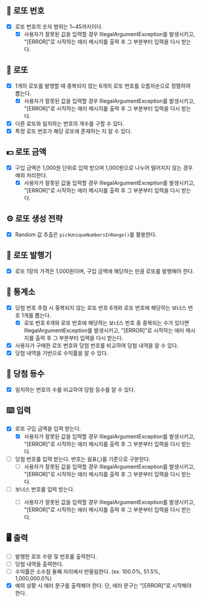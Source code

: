 ## 🔢 로또 번호
- [x] 로또 번호의 숫자 범위는 1~45까지이다.
  - [x] 사용자가 잘못된 값을 입력할 경우 IllegalArgumentException를 발생시키고, "[ERROR]"로 시작하는 에러 메시지를 출력 후 그 부분부터 입력을 다시 받는다.

## 🎯 로또
- [x] 1개의 로또를 발행할 때 중복되지 않는 6개의 로또 번호를 오름차순으로 정렬하여 뽑는다.
  - [x] 사용자가 잘못된 값을 입력할 경우 IllegalArgumentException를 발생시키고, "[ERROR]"로 시작하는 에러 메시지를 출력 후 그 부분부터 입력을 다시 받는다.
- [x] 다른 로또와 일치하는 번호의 개수를 구할 수 있다.
- [x] 특정 로또 번호가 해당 로또에 존재하는 지 알 수 있다.

## 💵 로또 금액
- [x] 구입 금액은 1,000원 단위로 입력 받으며 1,000원으로 나누어 떨어지지 않는 경우 예외 처리한다.
  - [x] 사용자가 잘못된 값을 입력할 경우 IllegalArgumentException를 발생시키고, "[ERROR]"로 시작하는 에러 메시지를 출력 후 그 부분부터 입력을 다시 받는다.

## ⚙️ 로또 생성 전략
- [x] Random 값 추출은 `pickUniqueNumbersInRange()`를 활용한다.

## 🧾 로또 발행기
- [x] 로또 1장의 가격은 1,000원이며, 구입 금액에 해당하는 만큼 로또를 발행해야 한다.

## 🏢 통계소
- [x] 당첨 번호 추첨 시 중복되지 않는 로또 번호 6개와 로또 번호에 해당하는 보너스 번호 1개를 뽑는다.
  - [x] 로또 번호 6개와 로또 번호에 해당하는 보너스 번호 중 중복되는 수가 있다면 IllegalArgumentException를 발생시키고, "[ERROR]"로 시작하는 에러 메시지를 출력 후 그 부분부터 입력을 다시 받는다.
- [x] 사용자가 구매한 로또 번호와 당첨 번호를 비교하여 당첨 내역을 알 수 있다.
- [x] 당첨 내역을 기반으로 수익률을 알 수 있다.

## 🥇 당첨 등수
- [x] 일치하는 번호의 수를 비교하여 당첨 등수를 알 수 있다.


## ⌨️ 입력
- [x] 로또 구입 금액을 입력 받는다.
  - [x] 사용자가 잘못된 값을 입력할 경우 IllegalArgumentException를 발생시키고, "[ERROR]"로 시작하는 에러 메시지를 출력 후 그 부분부터 입력을 다시 받는다.
- [ ] 당첨 번호를 입력 받는다. 번호는 쉼표(,)를 기준으로 구분한다.
  - [ ] 사용자가 잘못된 값을 입력할 경우 IllegalArgumentException를 발생시키고, "[ERROR]"로 시작하는 에러 메시지를 출력 후 그 부분부터 입력을 다시 받는다.
- [ ] 보너스 번호를 입력 받는다.
  - [ ] 사용자가 잘못된 값을 입력할 경우 IllegalArgumentException를 발생시키고, "[ERROR]"로 시작하는 에러 메시지를 출력 후 그 부분부터 입력을 다시 받는다.


## 🖥 출력
- [ ] 발행한 로또 수량 및 번호를 출력한다.
- [ ] 당첨 내역을 출력한다.
- [ ] 수익률은 소수점 둘째 자리에서 반올림한다. (ex. 100.0%, 51.5%, 1,000,000.0%)
- [x] 예외 상황 시 에러 문구를 출력해야 한다. 단, 에러 문구는 "[ERROR]"로 시작해야 한다.